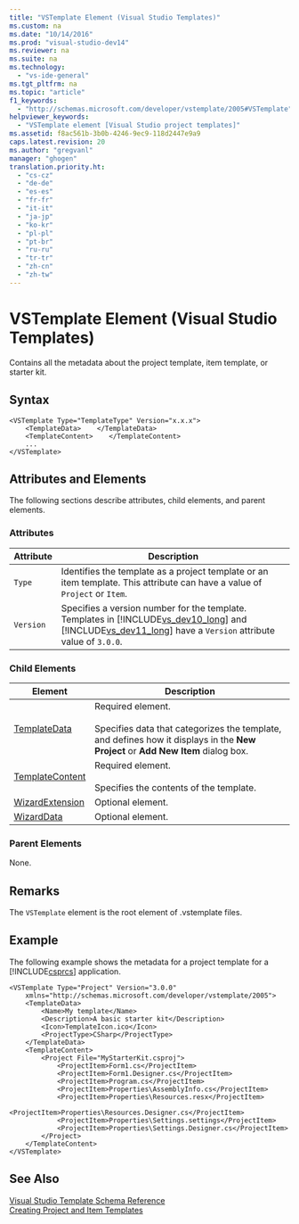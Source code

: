 ```yaml
---
title: "VSTemplate Element (Visual Studio Templates)"
ms.custom: na
ms.date: "10/14/2016"
ms.prod: "visual-studio-dev14"
ms.reviewer: na
ms.suite: na
ms.technology: 
  - "vs-ide-general"
ms.tgt_pltfrm: na
ms.topic: "article"
f1_keywords: 
  - "http://schemas.microsoft.com/developer/vstemplate/2005#VSTemplate"
helpviewer_keywords: 
  - "VSTemplate element [Visual Studio project templates]"
ms.assetid: f8ac561b-3b0b-4246-9ec9-118d2447e9a9
caps.latest.revision: 20
ms.author: "gregvanl"
manager: "ghogen"
translation.priority.ht: 
  - "cs-cz"
  - "de-de"
  - "es-es"
  - "fr-fr"
  - "it-it"
  - "ja-jp"
  - "ko-kr"
  - "pl-pl"
  - "pt-br"
  - "ru-ru"
  - "tr-tr"
  - "zh-cn"
  - "zh-tw"
---
```

# VSTemplate Element (Visual Studio Templates)
Contains all the metadata about the project template, item template, or starter kit.  
  
## Syntax  
  
```  
<VSTemplate Type="TemplateType" Version="x.x.x">  
    <TemplateData>    </TemplateData>  
    <TemplateContent>    </TemplateContent>  
    ...  
</VSTemplate>  
```  
  
## Attributes and Elements  
 The following sections describe attributes, child elements, and parent elements.  
  
### Attributes  
  
|Attribute|Description|  
|---------------|-----------------|  
|`Type`|Identifies the template as a project template or an item template. This attribute can have a value of `Project` or `Item`.|  
|`Version`|Specifies a version number for the template. Templates in [!INCLUDE[vs_dev10_long](../codequality/includes/vs_dev10_long_md.md)] and [!INCLUDE[vs_dev11_long](../codequality/includes/vs_dev11_long_md.md)] have a `Version` attribute value of `3.0.0`.|  
  
### Child Elements  
  
|Element|Description|  
|-------------|-----------------|  
|[TemplateData](../extensibility/templatedata-element--visual-studio-templates-.md)|Required element.<br /><br /> Specifies data that categorizes the template, and defines how it displays in the **New Project** or **Add New Item** dialog box.|  
|[TemplateContent](../extensibility/templatecontent-element--visual-studio-templates-.md)|Required element.<br /><br /> Specifies the contents of the template.|  
|[WizardExtension](../extensibility/wizardextension-element--visual-studio-templates-.md)|Optional element.|  
|[WizardData](../extensibility/wizarddata-element--visual-studio-templates-.md)|Optional element.|  
  
### Parent Elements  
 None.  
  
## Remarks  
 The `VSTemplate` element is the root element of .vstemplate files.  
  
## Example  
 The following example shows the metadata for a project template for a [!INCLUDE[csprcs](../datatools/includes/csprcs_md.md)] application.  
  
```  
<VSTemplate Type="Project" Version="3.0.0"  
    xmlns="http://schemas.microsoft.com/developer/vstemplate/2005">  
    <TemplateData>  
        <Name>My template</Name>  
        <Description>A basic starter kit</Description>  
        <Icon>TemplateIcon.ico</Icon>  
        <ProjectType>CSharp</ProjectType>  
    </TemplateData>  
    <TemplateContent>  
        <Project File="MyStarterKit.csproj">  
            <ProjectItem>Form1.cs</ProjectItem>  
            <ProjectItem>Form1.Designer.cs</ProjectItem>  
            <ProjectItem>Program.cs</ProjectItem>  
            <ProjectItem>Properties\AssemblyInfo.cs</ProjectItem>  
            <ProjectItem>Properties\Resources.resx</ProjectItem>  
            <ProjectItem>Properties\Resources.Designer.cs</ProjectItem>  
            <ProjectItem>Properties\Settings.settings</ProjectItem>  
            <ProjectItem>Properties\Settings.Designer.cs</ProjectItem>  
        </Project>  
    </TemplateContent>  
</VSTemplate>  
```  
  
## See Also  
 [Visual Studio Template Schema Reference](../extensibility/visual-studio-template-schema-reference.md)   
 [Creating Project and Item Templates](../ide/creating-project-and-item-templates.md)